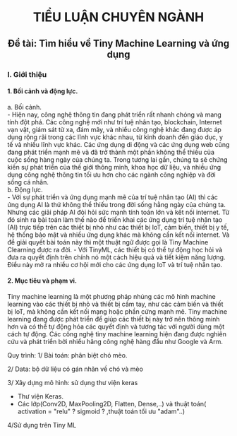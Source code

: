 <h1 align="center">TIỂU LUẬN CHUYÊN NGÀNH</h1>

<h2 align="center">Đề tài: Tìm hiểu về Tiny Machine Learning và ứng dụng</h2>
<h3>I. Giới thiệu</h3>
<h4>1. Bối cảnh và động lực.</h4>
  a. Bối cảnh.<br>
    - Hiện nay, công nghệ thông tin đang phát triển rất nhanh chóng và mang tính đột phá. Các công nghệ mới như trí tuệ nhân tạo, blockchain, Internet vạn vật, giám sát từ xa, đám mây, và nhiều công nghệ khác đang được áp dụng rộng rãi trong các lĩnh vực khác nhau, từ kinh doanh đến giáo dục, y tế và nhiều lĩnh vực khác. Các ứng dụng di động và các ứng dụng web cũng đang phát triển mạnh mẽ và đã trở thành một phần không thể thiếu của cuộc sống hàng ngày của chúng ta. Trong tương lai gần, chúng ta sẽ chứng kiến sự phát triển của thế giới thông minh, khoa học dữ liệu, và nhiều ứng dụng công nghệ thông tin tối ưu hơn cho các ngành công nghiệp và đời sống cá nhân.<br>
  b. Động lực.<br>
    - Với sự phát triển và ứng dụng mạnh mẽ của trí tuệ nhân tạo (AI) thì các ứng dụng AI là thứ không thể thiếu trong đời sống hằng ngày của chúng ta. Nhưng các giải pháp AI đòi hỏi sức mạnh tính toán lớn và kết nối internet. Từ đó sinh ra bài toán làm thế nào để triển khai các ứng dụng trí tuệ nhân tạo (AI) trực tiếp trên các thiết bị nhỏ như các thiết bị IoT, cảm biến, thiết bị y tế, hệ thống bảo mật và nhiều ứng dụng khác mà không cần kết nối internet. Và để giải quyết bài toán này thì một thuật ngữ được gọi là Tiny Machine Clearning được ra đời.
    - Với TinyML, các thiết bị có thể tự động học hỏi và đưa ra quyết định trên chính nó một cách hiệu quả và tiết kiệm năng lượng. Điều này mở ra nhiều cơ hội mới cho các ứng dụng IoT và trí tuệ nhân tạo.
    
<h4>2. Mục tiêu và phạm vi.</h4>


Tiny machine learning là một phương pháp nhúng các mô hình machine learning vào các thiết bị nhỏ và thiết bị cầm tay, như các cảm biến và thiết bị IoT, mà không cần kết nối mạng hoặc phần cứng mạnh mẽ. Tiny machine learning đang được phát triển để giúp các thiết bị này trở nên thông minh hơn và có thể tự động hóa các quyết định và tương tác với người dùng một cách tự động. Các công nghệ tiny machine learning hiện đang được nghiên cứu và phát triển bởi nhiều hãng công nghệ hàng đầu như Google và Arm.

Quy trình:
1/ Bài toán: phân biệt chó mèo.

2/ Data: bộ dữ liệu có gán nhãn về chó và mèo

3/ Xây dựng mô hình: sử dụng thư viện keras
  - Thư viện Keras.
  - Các lớp(Conv2D, MaxPooling2D, Flatten, Dense,..) và thuật toán( activation = "relu" ? sigmoid ? ,thuật toán tối ưu "adam"..)
  
4/Sử dụng trên Tiny ML
